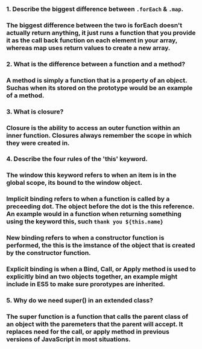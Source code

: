 ### 1. Describe the biggest difference between `.forEach` & `.map`.

### The biggest difference between the two is forEach doesn't actually return anything, it just runs a function that you provide it as the call back function on each element in your array, whereas map uses return values to create a new array.

### 2. What is the difference between a function and a method?

### A method is simply a function that is a property of an object. Suchas when its stored on the prototype would be an example of a method.

### 3. What is closure?

### Closure is the ability to access an outer function within an inner function. Closures always remember the scope in which they were created in.

### 4. Describe the four rules of the 'this' keyword.

### The window this keyword refers to when an item is in the global scope, its bound to the window object.

### Implicit binding refers to when a function is called by a preceeding dot. The object before the dot is the this reference. An example would in a function when returning something using the keyword this, such `thank you ${this.name}`

### New binding refers to when a constructor function is performed, the this is the imstance of the object that is created by the constructor function.

### Explicit binding is when a Bind, Call, or Apply method is used to explicitly bind an two objects together, an example might include in ES5 to make sure prorotypes are inherited.

### 5. Why do we need super() in an extended class?

### The super function is a function that calls the parent class of an object with the paremeters that the parent will accept. It replaces need for the call, or apply method in previous versions of JavaScript in most situations.
